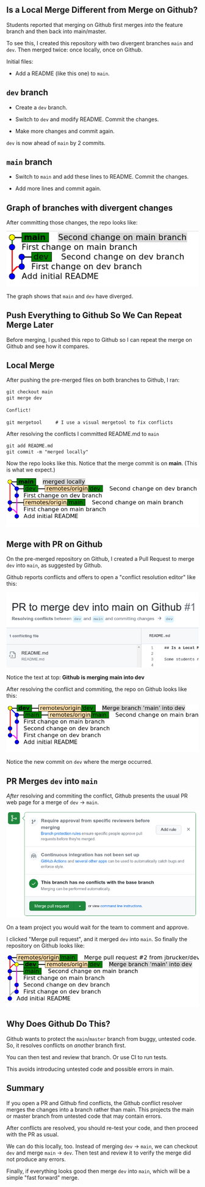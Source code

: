 ## Is a Local Merge Different from Merge on Github?

Students reported that merging on Github first merges *into* the feature branch and then back into main/master.

To see this, I created this repository with two divergent branches `main` and `dev`.  Then merged twice: once locally, once on Github.

Initial files:
- Add a README (like this one) to `main`.

## `dev` branch

- Create a `dev` branch.

- Switch to `dev` and modify README. Commit the changes.

- Make more changes and commit again.

`dev` is now ahead of `main` by 2 commits.

## `main` branch

- Switch to `main` and add these lines to README. Commit the changes.

- Add more lines and commit again.

## Graph of branches with divergent changes

After committing those changes, the repo looks like:

![Graph of divergent branches](images/before-merge.png)

The graph shows that `main` and `dev` have diverged. 

## Push Everything to Github So We Can Repeat Merge Later

Before merging, I pushed this repo to Github so I can repeat
the merge on Github and see how it compares.

## Local Merge

After pushing the pre-merged files on both branches to Github, I ran:

```
git checkout main
git merge dev

Conflict!

git mergetool     # I use a visual mergetool to fix conflicts
```
After resolving the conflicts I committed README.md to `main`
```
git add README.md
git commit -m "merged locally"
```
Now the repo looks like this. Notice that the merge commit is on **main**. (This is what we expect.)

![Repository after local merge](images/after-local-merge.png)

## Merge with PR on Github

On the pre-merged repository on Github, I created a Pull Request to merge `dev` into `main`, as suggested by Github.  

Github reports conflicts and offers to open a "conflict resolution editor" like this:

![Conflict Resolution Editor](images/github-conflict-resolver.png)

Notice the text at top: **Github is merging main into dev**

After resolving the conflict and commiting, the repo on Github looks like this:

![After Conflict Resolution](images/after-github-conflict-resolver.png)

Notice the new commit on `dev` where the merge occurred.

## PR Merges `dev` into `main`

*After* resolving and commiting the conflict, Github presents the 
usual PR web page for a merge of `dev` -> `main`.

![PR after conflict resolution](images/github-pr-after-conflict-resolution.png)

On a team project you would wait for the team to comment and approve.

I clicked "Merge pull request", and it merged `dev` into `main`. So finally the repository on Github looks like:

![after PR and merge on Github](images/after-github-merge-into-main.png)

## Why Does Github Do This?

Github wants to protect the `main`/`master` branch from buggy, untested code.  So, it resolves conflicts on *another* branch first.

You can then test and review that branch.  Or use CI to run tests.

This avoids introducing untested code and possible errors in main.

## Summary

If you open a PR and Github find conflicts, the Github conflict resolver merges the changes into a branch rather than main. This projects the main or master branch from untested code that may contain errors.

After conflicts are resolved, you should re-test your code, and then proceed with the PR as usual.

We can do this locally, too. Instead of merging `dev` -> `main`, we can checkout `dev` and merge `main` -> `dev`. Then test and review it to verify the merge did not produce any errors.

Finally, if everything looks good then merge `dev` into `main`, which will be a simple "fast forward" merge.

